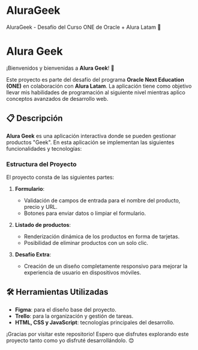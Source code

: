 # AluraGeek
 AluraGeek - Desafío del Curso ONE de Oracle + Alura Latam 🌟

 # Alura Geek

¡Bienvenidos y bienvenidas a **Alura Geek**! 🎉

Este proyecto es parte del desafío del programa **Oracle Next Education (ONE)** en colaboración con **Alura Latam**. La aplicación tiene como objetivo llevar mis habilidades de programación al siguiente nivel mientras aplico conceptos avanzados de desarrollo web.

## 📋 Descripción

**Alura Geek** es una aplicación interactiva donde se pueden gestionar productos "Geek". En esta aplicación se implementan las siguientes funcionalidades y tecnologías:

### Estructura del Proyecto
El proyecto consta de las siguientes partes:

1. **Formulario**: 
   - Validación de campos de entrada para el nombre del producto, precio y URL.
   - Botones para enviar datos o limpiar el formulario.

2. **Listado de productos**:
   - Renderización dinámica de los productos en forma de tarjetas.
   - Posibilidad de eliminar productos con un solo clic.

3. **Desafío Extra**:
   - Creación de un diseño completamente responsivo para mejorar la experiencia de usuario en dispositivos móviles.

## 🛠 Herramientas Utilizadas

- **Figma**: para el diseño base del proyecto.
- **Trello**: para la organización y gestión de tareas.
- **HTML, CSS y JavaScript**: tecnologías principales del desarrollo.

¡Gracias por visitar este repositorio! Espero que disfrutes explorando este proyecto tanto como yo disfruté desarrollándolo. 😊

